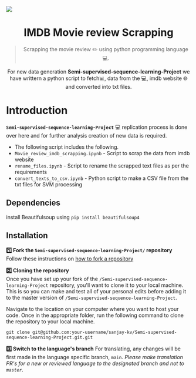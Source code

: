 <img src="https://raw.githubusercontent.com/sanjay-kv/Semi-supervised-sequence-learning-Project/main/imdb_review_scrapping/Header_images/Imdb_scrapping.png" align="center"/>

<h1 align="center">IMDB Movie review Scrapping</h1>
<blockquote align="center">Scrapping the movie review ✏️ using python programming language💻.  </blockquote>
<p align="center">For new data generation <b>Semi-supervised-sequence-learning-Project</b> we have writtern a python script to fetch📊, data from the 💻, imdb website 🌐 and converted into txt files. </p>



# Introduction

**`Semi-supervised-sequence-learning-Project`** :computer: replication process is done over here and for further analysis creation of new data is required.

- The following script includes the following.
- `Movie_review_imdb_scrapping.ipynb` - Script to scrap the data from imdb website
- `rename_files.ipynb` - Script to rename the scrapped text files as per the requirements
- `convert_texts_to_csv.ipynb` - Python script to make a CSV file from the txt files for SVM processing



## Dependencies

install Beautifulsoup using `pip install beautifulsoup4`

## Installation

**1️⃣ Fork the `Semi-supervised-sequence-learning-Project/` repository**  
Follow these instructions on [how to fork a repository](https://help.github.com/en/articles/fork-a-repo)

**2️⃣ Cloning the repository**  
Once you have set up your fork of the `/Semi-supervised-sequence-learning-Project` repository, you'll want to clone it to your local machine. This is so you can make and test all of your personal edits before adding it to the master version of `/Semi-supervised-sequence-learning-Project`.

Navigate to the location on your computer where you want to host your code. Once in the appropriate folder, run the following command to clone the repository to your local machine.

```
git clone git@github.com:your-username/sanjay-kv/Semi-supervised-sequence-learning-Project.git.git
```

**3️⃣ Switch to the language's branch**
For translating, any changes will be first made in the language specific branch, `main`. _Please make translation PR's for a new or reviewed language to the designated branch and not to `master`._



